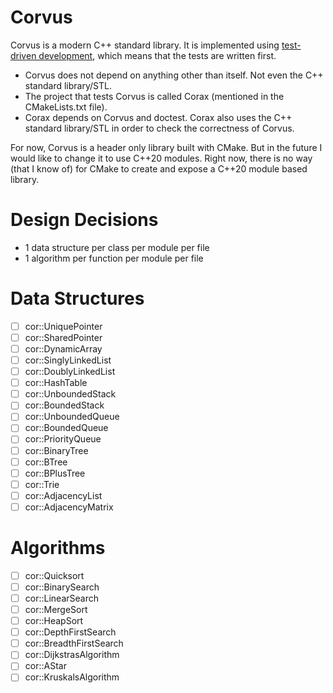 # Corvus
Corvus is a modern C++ standard library. It is implemented using [test-driven development](https://en.wikipedia.org/wiki/Test-driven_development), which means that the tests are written first.

- Corvus does not depend on anything other than itself. Not even the C++ standard library/STL.
- The project that tests Corvus is called Corax (mentioned in the CMakeLists.txt file).
- Corax depends on Corvus and doctest. Corax also uses the C++ standard library/STL in order to check the correctness of Corvus.

For now, Corvus is a header only library built with CMake. But in the future I would like to change it to use C++20 modules.
Right now, there is no way (that I know of) for CMake to create and expose a C++20 module based library.

#  Design Decisions
- 1 data structure per class per module per file
- 1 algorithm per function per module per file

# Data Structures
- [ ] cor::UniquePointer
- [ ] cor::SharedPointer
- [ ] cor::DynamicArray
- [ ] cor::SinglyLinkedList
- [ ] cor::DoublyLinkedList
- [ ] cor::HashTable
- [ ] cor::UnboundedStack
- [ ] cor::BoundedStack
- [ ] cor::UnboundedQueue
- [ ] cor::BoundedQueue
- [ ] cor::PriorityQueue
- [ ] cor::BinaryTree
- [ ] cor::BTree
- [ ] cor::BPlusTree
- [ ] cor::Trie
- [ ] cor::AdjacencyList
- [ ] cor::AdjacencyMatrix

# Algorithms
- [ ] cor::Quicksort
- [ ] cor::BinarySearch
- [ ] cor::LinearSearch
- [ ] cor::MergeSort
- [ ] cor::HeapSort
- [ ] cor::DepthFirstSearch
- [ ] cor::BreadthFirstSearch
- [ ] cor::DijkstrasAlgorithm
- [ ] cor::AStar
- [ ] cor::KruskalsAlgorithm
